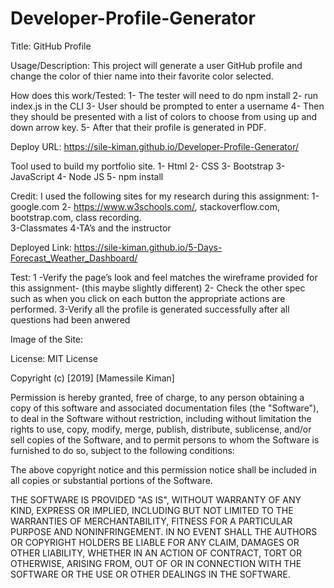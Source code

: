 # Developer-Profile-Generator
 

Title: GitHub Profile
       

Usage/Description:
This project  will generate a user GitHub profile and change the color of thier name into their  favorite color selected.   

How does this work/Tested:
1- The tester will need to do npm install
2- run index.js in the CLI 
3- User should be prompted to enter a username
4- Then they should be presented with a list of colors to choose from using up and down arrow key. 
5- After that their profile is generated in PDF. 


 Deploy URL:
https://sile-kiman.github.io/Developer-Profile-Generator/

 
Tool used to build my portfolio site.
1-	Html 
2-	CSS 
3-  Bootstrap
3-	JavaScript 
4-  Node JS
5-  npm install

Credit:
I used the following sites for my  research  during this assignment:
1-google.com
2- https://www.w3schools.com/, stackoverflow.com, bootstrap.com, class recording.    
3-Classmates
4-TA’s and the instructor 

Deployed Link:
https://sile-kiman.github.io/5-Days-Forecast_Weather_Dashboard/

Test:
1 -Verify the page’s  look and feel matches the wireframe provided for this assignment- (this maybe slightly different) 
2- Check the other spec such as when you click on each button the appropriate actions are performed. 
3-Verify all the profile is generated successfully after all questions had been anwered 

Image of the Site:
<img scr= "assets/images/capture.PNG">

 
License:
MIT License

Copyright (c) [2019] [Mamessile Kiman]

Permission is hereby granted, free of charge, to any person obtaining a copy
of this software and associated documentation files (the "Software"), to deal
in the Software without restriction, including without limitation the rights
to use, copy, modify, merge, publish, distribute, sublicense, and/or sell
copies of the Software, and to permit persons to whom the Software is
furnished to do so, subject to the following conditions:

The above copyright notice and this permission notice shall be included in all
copies or substantial portions of the Software.

THE SOFTWARE IS PROVIDED "AS IS", WITHOUT WARRANTY OF ANY KIND, EXPRESS OR
IMPLIED, INCLUDING BUT NOT LIMITED TO THE WARRANTIES OF MERCHANTABILITY,
FITNESS FOR A PARTICULAR PURPOSE AND NONINFRINGEMENT. IN NO EVENT SHALL THE
AUTHORS OR COPYRIGHT HOLDERS BE LIABLE FOR ANY CLAIM, DAMAGES OR OTHER
LIABILITY, WHETHER IN AN ACTION OF CONTRACT, TORT OR OTHERWISE, ARISING FROM,
OUT OF OR IN CONNECTION WITH THE SOFTWARE OR THE USE OR OTHER DEALINGS IN THE
SOFTWARE.


